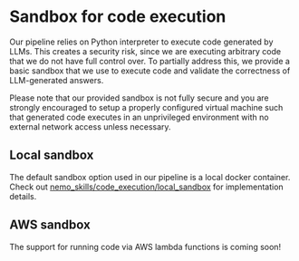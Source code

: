 # Sandbox for code execution

Our pipeline relies on Python interpreter to execute code generated by LLMs. This creates a security risk,
since we are executing arbitrary code that we do not have full control over. To partially address this,
we provide a basic sandbox that we use to execute code and validate the correctness of LLM-generated answers.

Please note that our provided sandbox is not fully secure and you are strongly encouraged to
setup a properly configured virtual machine such that generated code executes in an unprivileged environment
with no external network access unless necessary.

## Local sandbox

The default sandbox option used in our pipeline is a local docker container.
Check out [nemo_skills/code_execution/local_sandbox](nemo_skills/code_execution/local_sandbox)
for implementation details. 

## AWS sandbox

The support for running code via AWS lambda functions is coming soon!